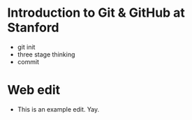 # Introduction to Git & GitHub at Stanford

* git init
* three stage thinking
* commit

# Web edit
* This is an example edit. Yay.
